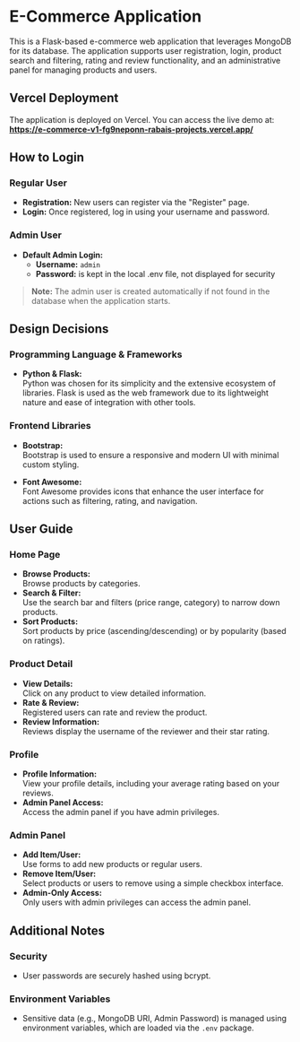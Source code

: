 # E-Commerce Application

This is a Flask-based e-commerce web application that leverages MongoDB for its database. The application supports user registration, login, product search and filtering, rating and review functionality, and an administrative panel for managing products and users.

## Vercel Deployment

The application is deployed on Vercel. You can access the live demo at:  
**https://e-commerce-v1-fg9neponn-rabais-projects.vercel.app/**

## How to Login

### Regular User
- **Registration:** New users can register via the "Register" page.
- **Login:** Once registered, log in using your username and password.

### Admin User
- **Default Admin Login:**  
  - **Username:** `admin`  
  - **Password:** is kept in the local .env file, not displayed for security

> **Note:** The admin user is created automatically if not found in the database when the application starts.

## Design Decisions

### Programming Language & Frameworks

- **Python & Flask:**  
  Python was chosen for its simplicity and the extensive ecosystem of libraries. Flask is used as the web framework due to its lightweight nature and ease of integration with other tools.

### Frontend Libraries

- **Bootstrap:**  
  Bootstrap is used to ensure a responsive and modern UI with minimal custom styling.

- **Font Awesome:**  
  Font Awesome provides icons that enhance the user interface for actions such as filtering, rating, and navigation.

## User Guide

### Home Page
- **Browse Products:**  
  Browse products by categories.
- **Search & Filter:**  
  Use the search bar and filters (price range, category) to narrow down products.
- **Sort Products:**  
  Sort products by price (ascending/descending) or by popularity (based on ratings).

### Product Detail
- **View Details:**  
  Click on any product to view detailed information.
- **Rate & Review:**  
  Registered users can rate and review the product.
- **Review Information:**  
  Reviews display the username of the reviewer and their star rating.

### Profile
- **Profile Information:**  
  View your profile details, including your average rating based on your reviews.
- **Admin Panel Access:**  
  Access the admin panel if you have admin privileges.

### Admin Panel
- **Add Item/User:**  
  Use forms to add new products or regular users.
- **Remove Item/User:**  
  Select products or users to remove using a simple checkbox interface.
- **Admin-Only Access:**  
  Only users with admin privileges can access the admin panel.

## Additional Notes

### Security
- User passwords are securely hashed using bcrypt.

### Environment Variables
- Sensitive data (e.g., MongoDB URI, Admin Password) is managed using environment variables, which are loaded via the `.env` package.
